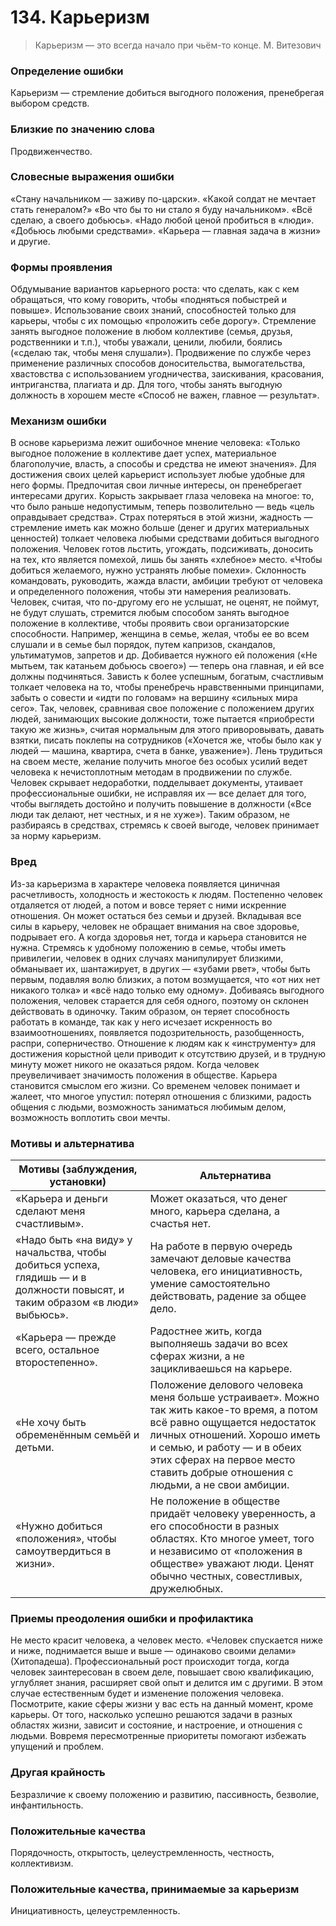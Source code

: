 # 134. Карьеризм

>Карьеризм — это всегда начало при чьём-то конце.
М. Витезович

### Определение ошибки
Карьеризм — стремление добиться выгодного положения, пренебрегая выбором средств.

### Близкие по значению слова
Продвиженчество.

### Словесные выражения ошибки
«Стану начальником — заживу по-царски».
«Какой солдат не мечтает стать генералом?»
«Во что бы то ни стало я буду начальником».
«Всё сделаю, а своего добьюсь».
«Надо любой ценой пробиться в «люди».
«Добьюсь любыми средствами».
«Карьера — главная задача в жизни» и другие.

### Формы проявления
Обдумывание вариантов карьерного роста: что сделать, как с кем обращаться, что кому говорить, чтобы «подняться побыстрей и повыше».
Использование своих знаний, способностей только для карьеры, чтобы с их помощью «проложить себе дорогу».
Стремление занять выгодное положение в любом коллективе (семья, друзья, родственники и т.п.), чтобы уважали, ценили, любили, боялись («сделаю так, чтобы меня слушали»).
Продвижение по службе через применение различных способов доносительства, вымогательства, хвастовства с использованием угодничества, заискивания, красования, интриганства, плагиата и др. Для того, чтобы занять выгодную должность в хорошем месте «Способ не важен, главное — результат».

### Механизм ошибки
В основе карьеризма лежит ошибочное мнение человека: «Только выгодное положение в коллективе дает успех, материальное благополучие, власть, а способы и средства не имеют значения». Для достижения своих целей карьерист использует любые удобные для него формы. Предпочитая свои личные интересы, он пренебрегает интересами других. Корысть закрывает глаза человека на многое: то, что было раньше недопустимым, теперь позволительно — ведь «цель оправдывает средства».
Страх потеряться в этой жизни, жадность — стремление иметь как можно больше (денег и других материальных ценностей) толкает человека любыми средствами добиться выгодного положения. Человек готов льстить, угождать, подсиживать, доносить на тех, кто является помехой, лишь бы занять «хлебное» место. «Чтобы добиться желаемого, нужно устранять любые помехи».
Склонность командовать, руководить, жажда власти, амбиции требуют от человека и определенного положения, чтобы эти намерения реализовать. Человек, считая, что по-другому его не услышат, не оценят, не поймут, не будут слушать, стремится любым способом занять выгодное положение в коллективе, чтобы проявить свои организаторские способности. Например, женщина в семье, желая, чтобы ее во всем слушали и в семье был порядок, путем капризов, скандалов, ультиматумов, запретов и др. Добивается нужного ей положения («Не мытьем, так катаньем добьюсь своего») — теперь она главная, и ей все должны подчиняться.
Зависть к более успешным, богатым, счастливым толкает человека на то, чтобы пренебречь нравственными принципами, забыть о совести и «идти по головам» на вершину «сильных мира сего». Так, человек, сравнивая свое положение с положением других людей, занимающих высокие должности, тоже пытается «приобрести такую же жизнь», считая нормальным для этого приворовывать, давать взятки, писать поклепы на сотрудников («Хочется же, чтобы было как у людей — машина, квартира, счета в банке, уважение»).
Лень трудиться на своем месте, желание получить многое без особых усилий ведет человека к нечистоплотным методам в продвижении по службе. Человек скрывает недоработки, подделывает документы, утаивает профессиональные ошибки, не исправляя их — все делает для того, чтобы выглядеть достойно и получить повышение в должности («Все люди так делают, нет честных, и я не хуже»).
Таким образом, не разбираясь в средствах, стремясь к своей выгоде, человек принимает за норму карьеризм.

### Вред
Из-за карьеризма в характере человека появляется циничная расчетливость, холодность и жестокость к людям. Постепенно человек отдаляется от людей, а потом и вовсе теряет с ними искренние отношения. Он может остаться без семьи и друзей.
Вкладывая все силы в карьеру, человек не обращает внимания на свое здоровье, подрывает его. А когда здоровья нет, тогда и карьера становится не нужна.
Стремясь к удобному положению в семье, чтобы иметь привилегии, человек в одних случаях манипулирует близкими, обманывает их, шантажирует, в других — «зубами рвет», чтобы быть первым, подавляя волю близких, а потом возмущается, что «от них нет никакого толка» и «всё надо только ему одному».
Добиваясь выгодного положения, человек старается для себя одного, поэтому он склонен действовать в одиночку. Таким образом, он теряет способность работать в команде, так как у него исчезает искренность во взаимоотношениях, появляется подозрительность, разобщенность, распри, соперничество.
Отношение к людям как к «инструменту» для достижения корыстной цели приводит к отсутствию друзей, и в трудную минуту может никого не оказаться рядом.
Когда человек преувеличивает значимость положения в обществе. Карьера становится смыслом его жизни. Со временем человек понимает и жалеет, что многое упустил: потерял отношения с близкими, радость общения с людьми, возможность заниматься любимым делом, возможность воплотить свои мечты.

### Мотивы и альтернатива
Мотивы (заблуждения, установки) | Альтернатива
---|---
«Карьера и деньги сделают меня счастливым».	|Может оказаться, что денег много, карьера сделана, а счастья нет.
«Надо быть «на виду» у начальства, чтобы добиться успеха, глядишь — и в должности повысят, и таким образом «в люди» выбьюсь».	|На работе в первую очередь замечают деловые качества человека, его инициативность, умение самостоятельно действовать, радение за общее дело.
«Карьера — прежде всего, остальное второстепенно».	|Радостнее жить, когда выполняешь задачи во всех сферах жизни, а не зацикливаешься на карьере.
«Не хочу быть обременённым семьёй и детьми. |Положение делового человека меня больше устраивает».	Можно так жить какое-то время, а потом всё равно ощущается недостаток личных отношений. Хорошо иметь и семью, и работу — и в обеих этих сферах на первое место ставить добрые отношения с людьми, а не свои амбиции.
«Нужно добиться «положения», чтобы самоутвердиться в жизни».|Не положение в обществе придаёт человеку уверенность, а его способности в разных областях. Кто многое умеет, того и независимо от «положения в обществе» уважают люди. Ценят обычно честных, совестливых, дружелюбных.

### Приемы преодоления ошибки и профилактика
Не место красит человека, а человек место.
«Человек спускается ниже и ниже, поднимается выше и выше — одинаково своими делами» (Хитопадеша).
Профессиональный рост происходит тогда, когда человек заинтересован в своем деле, повышает свою квалификацию, углубляет знания, расширяет свой опыт и делится им с другими. В этом случае естественным будет и изменение положения человека.
 Посмотрите, какие сферы жизни у вас есть на данный момент, кроме карьеры. От того, насколько успешно решаются задачи в разных областях жизни, зависит и состояние, и настроение, и отношения с людьми. Вовремя пересмотренные приоритеты помогают избежать упущений и проблем.

### Другая крайность 
Безразличие к своему положению и развитию, пассивность, безволие, инфантильность.

### Положительные качества 
Порядочность, открытость, целеустремленность, честность, коллективизм.

### Положительные качества, принимаемые за карьеризм
Инициативность, целеустремленность. 
